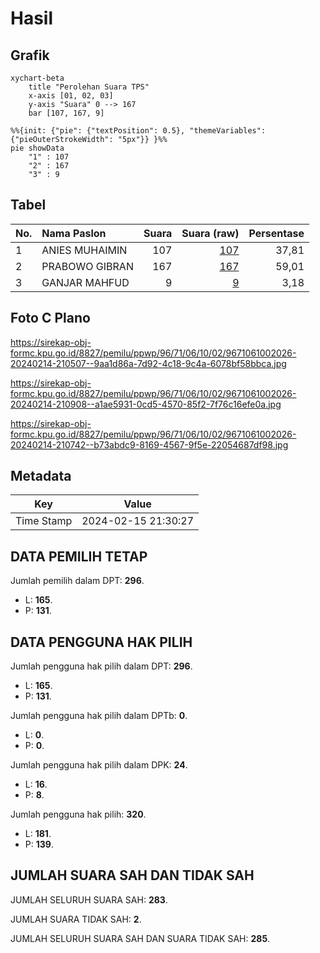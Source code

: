 # Hasil

## Grafik

```mermaid
xychart-beta
    title "Perolehan Suara TPS"
    x-axis [01, 02, 03]
    y-axis "Suara" 0 --> 167
    bar [107, 167, 9]
```

```mermaid
%%{init: {"pie": {"textPosition": 0.5}, "themeVariables": {"pieOuterStrokeWidth": "5px"}} }%%
pie showData
    "1" : 107
    "2" : 167
    "3" : 9
```

## Tabel

| No. | Nama Paslon    | Suara | Suara (raw) | Persentase |
|:--- |:-------------- | -----:| -----------:| ----------:|
| 1   | ANIES MUHAIMIN | 107   | [107][p-1]  | 37,81      |
| 2   | PRABOWO GIBRAN | 167   | [167][p-2]  | 59,01      |
| 3   | GANJAR MAHFUD  | 9     | [9][p-3]    | 3,18       |


[p-1]: https://github.com/gigit-pemilu/pemilu-2024-96-papua-barat-daya/blob/main/pilpres/hitung-suara/sub/96-papua-barat-daya/sub/71-kota-sorong/sub/06-sorong-manoi/sub/1002-malawei/sub/026-tps/sub/paslon-1.txt
[p-2]: https://github.com/gigit-pemilu/pemilu-2024-96-papua-barat-daya/blob/main/pilpres/hitung-suara/sub/96-papua-barat-daya/sub/71-kota-sorong/sub/06-sorong-manoi/sub/1002-malawei/sub/026-tps/sub/paslon-2.txt
[p-3]: https://github.com/gigit-pemilu/pemilu-2024-96-papua-barat-daya/blob/main/pilpres/hitung-suara/sub/96-papua-barat-daya/sub/71-kota-sorong/sub/06-sorong-manoi/sub/1002-malawei/sub/026-tps/sub/paslon-3.txt

## Foto C Plano

https://sirekap-obj-formc.kpu.go.id/8827/pemilu/ppwp/96/71/06/10/02/9671061002026-20240214-210507--9aa1d86a-7d92-4c18-9c4a-6078bf58bbca.jpg

https://sirekap-obj-formc.kpu.go.id/8827/pemilu/ppwp/96/71/06/10/02/9671061002026-20240214-210908--a1ae5931-0cd5-4570-85f2-7f76c16efe0a.jpg

https://sirekap-obj-formc.kpu.go.id/8827/pemilu/ppwp/96/71/06/10/02/9671061002026-20240214-210742--b73abdc9-8169-4567-9f5e-22054687df98.jpg


## Metadata

| Key        | Value               |
| ---------- | ------------------- |
| Time Stamp | 2024-02-15 21:30:27 |


## DATA PEMILIH TETAP

Jumlah pemilih dalam DPT: **296**.
 * L: **165**.
 * P: **131**.

## DATA PENGGUNA HAK PILIH

Jumlah pengguna hak pilih dalam DPT: **296**.
 * L: **165**.
 * P: **131**.

Jumlah pengguna hak pilih dalam DPTb: **0**.
 * L: **0**.
 * P: **0**.

Jumlah pengguna hak pilih dalam DPK: **24**.
 * L: **16**.
 * P: **8**.

Jumlah pengguna hak pilih: **320**.
 * L: **181**.
 * P: **139**.

## JUMLAH SUARA SAH DAN TIDAK SAH

JUMLAH SELURUH SUARA SAH: **283**.

JUMLAH SUARA TIDAK SAH: **2**.

JUMLAH SELURUH SUARA SAH DAN SUARA TIDAK SAH: **285**.


